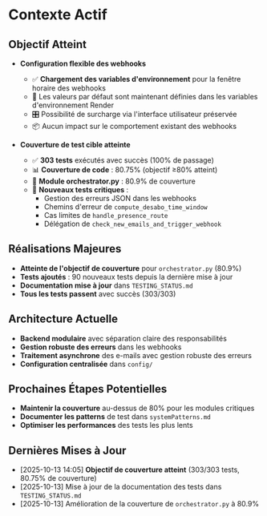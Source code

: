 # Contexte Actif

## Objectif Atteint
- **Configuration flexible des webhooks**
  - ✅ **Chargement des variables d'environnement** pour la fenêtre horaire des webhooks
  - 🔧 Les valeurs par défaut sont maintenant définies dans les variables d'environnement Render
  - 🎛️ Possibilité de surcharge via l'interface utilisateur préservée
  - 📦 Aucun impact sur le comportement existant des webhooks

- **Couverture de test cible atteinte**
  - ✅ **303 tests** exécutés avec succès (100% de passage)
  - 📊 **Couverture de code** : 80.75% (objectif ≥80% atteint)
  - 🎯 **Module orchestrator.py** : 80.9% de couverture
  - 🧪 **Nouveaux tests critiques** :
    - Gestion des erreurs JSON dans les webhooks
    - Chemins d'erreur de `compute_desabo_time_window`
    - Cas limites de `handle_presence_route`
    - Délégation de `check_new_emails_and_trigger_webhook`

## Réalisations Majeures
- **Atteinte de l'objectif de couverture** pour `orchestrator.py` (80.9%)
- **Tests ajoutés** : 90 nouveaux tests depuis la dernière mise à jour
- **Documentation mise à jour** dans `TESTING_STATUS.md`
- **Tous les tests passent** avec succès (303/303)

## Architecture Actuelle
- **Backend modulaire** avec séparation claire des responsabilités
- **Gestion robuste des erreurs** dans les webhooks
- **Traitement asynchrone** des e-mails avec gestion robuste des erreurs
- **Configuration centralisée** dans `config/`

## Prochaines Étapes Potentielles
- **Maintenir la couverture** au-dessus de 80% pour les modules critiques
- **Documenter les patterns** de test dans `systemPatterns.md`
- **Optimiser les performances** des tests les plus lents

## Dernières Mises à Jour
- [2025-10-13 14:05] **Objectif de couverture atteint** (303/303 tests, 80.75% de couverture)
- [2025-10-13] Mise à jour de la documentation des tests dans `TESTING_STATUS.md`
- [2025-10-13] Amélioration de la couverture de `orchestrator.py` à 80.9%
